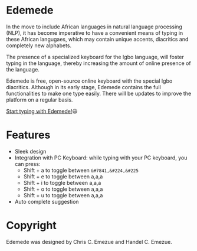 # Edemede
In the move to include African languages in natural language processing (NLP), it has become imperative to have a convenient means of typing in these African langugaes, which may contain unique accents, diacritics and completely new alphabets.

The presence of a specialized keyboard for the Igbo language, will foster typing in the language, thereby increasing the amount of online presence of the language.

Edemede is free, open-source online keyboard with the special Igbo diacritics.
Although in its early stage, Edemede contains the full functionalities to make one type easily. There will be updates to improve the platform on a regular basis.

[Start typing with Edemede!](https://chrisemezue.github.io/edemede.github.io/):smiley:
# Features
* Sleek design
* Integration with PC Keyboard: while typing with your PC keyboard, you can press:
    * Shift + a to toggle between `&#7841,&#224,&#225`
    * Shift + e to toggle between a,a,a
    * Shift + i to toggle between a,a,a
    * Shift + o to toggle between a,a,a
    * Shift + u to toggle between a,a,a
* Auto complete suggestion

# Copyright
Edemede was designed by Chris C. Emezue and Handel C. Emezue.

